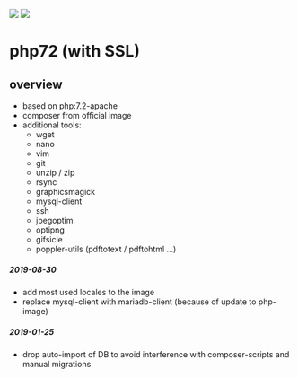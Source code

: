 [![](https://images.microbadger.com/badges/version/webstobe/php72.svg)](https://microbadger.com/images/webstobe/php72 "Get your own version badge on microbadger.com")
[![](https://images.microbadger.com/badges/image/webstobe/php72.svg)](https://microbadger.com/images/webstobe/php72 "Get your own image badge on microbadger.com")
# php72 (with SSL)

overview
------------

- based on php:7.2-apache
- composer from official image
- additional tools:
  - wget
  - nano
  - vim
  - git
  - unzip / zip
  - rsync
  - graphicsmagick
  - mysql-client
  - ssh
  - jpegoptim
  - optipng
  - gifsicle
  - poppler-utils (pdftotext / pdftohtml ...)

##### 2019-08-30 
- add most used locales to the image
- replace mysql-client with mariadb-client (because of update to php-image)

##### 2019-01-25 
- drop auto-import of DB to avoid interference with composer-scripts and manual migrations